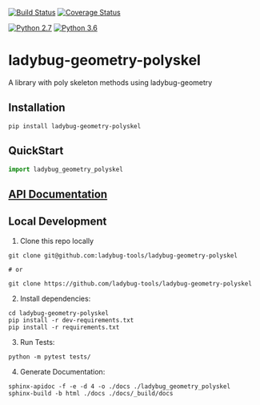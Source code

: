 [![Build Status](https://travis-ci.org/ladybug-tools/ladybug-geometry-polyskel.svg?branch=master)](https://travis-ci.org/ladybug-tools/ladybug-geometry-polyskel)
[![Coverage Status](https://coveralls.io/repos/github/ladybug-tools/ladybug-geometry-polyskel/badge.svg?branch=master)](https://coveralls.io/github/ladybug-tools/ladybug-geometry-polyskel)

[![Python 2.7](https://img.shields.io/badge/python-2.7-green.svg)](https://www.python.org/downloads/release/python-270/) [![Python 3.6](https://img.shields.io/badge/python-3.6-blue.svg)](https://www.python.org/downloads/release/python-360/)

# ladybug-geometry-polyskel

A library with poly skeleton methods using ladybug-geometry

## Installation
```console
pip install ladybug-geometry-polyskel
```

## QuickStart
```python
import ladybug_geometry_polyskel

```

## [API Documentation](http://ladybug-tools.github.io/ladybug-geometry-polyskel/docs)

## Local Development
1. Clone this repo locally
```console
git clone git@github.com:ladybug-tools/ladybug-geometry-polyskel

# or

git clone https://github.com/ladybug-tools/ladybug-geometry-polyskel
```
2. Install dependencies:
```console
cd ladybug-geometry-polyskel
pip install -r dev-requirements.txt
pip install -r requirements.txt
```

3. Run Tests:
```console
python -m pytest tests/
```

4. Generate Documentation:
```console
sphinx-apidoc -f -e -d 4 -o ./docs ./ladybug_geometry_polyskel
sphinx-build -b html ./docs ./docs/_build/docs
```
